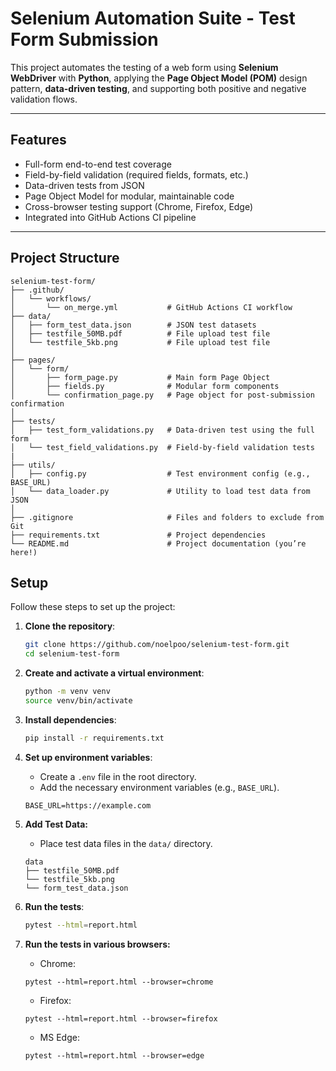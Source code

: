 # Selenium Automation Suite - Test Form Submission

This project automates the testing of a web form using **Selenium WebDriver** with **Python**, applying the **Page Object Model (POM)** design pattern, **data-driven testing**, and supporting both positive and negative validation flows.

---

## Features
-  Full-form end-to-end test coverage
-  Field-by-field validation (required fields, formats, etc.)
-  Data-driven tests from JSON
-  Page Object Model for modular, maintainable code
-  Cross-browser testing support (Chrome, Firefox, Edge)
-  Integrated into GitHub Actions CI pipeline

---

## Project Structure

```
selenium-test-form/
├── .github/
│   └── workflows/
│       └── on_merge.yml           # GitHub Actions CI workflow
├── data/
│   ├── form_test_data.json        # JSON test datasets
│   ├── testfile_50MB.pdf          # File upload test file
│   └── testfile_5kb.png           # File upload test file
│
├── pages/
│   └── form/
│       ├── form_page.py           # Main form Page Object
│       ├── fields.py              # Modular form components 
│       └── confirmation_page.py   # Page object for post-submission confirmation
│
├── tests/
│   ├── test_form_validations.py   # Data-driven test using the full form
│   └── test_field_validations.py  # Field-by-field validation tests
|
├── utils/
│   ├── config.py                  # Test environment config (e.g., BASE_URL)
│   └── data_loader.py             # Utility to load test data from JSON
│
├── .gitignore                     # Files and folders to exclude from Git
├── requirements.txt               # Project dependencies
└── README.md                      # Project documentation (you’re here!)

```
## Setup

Follow these steps to set up the project:

1. **Clone the repository**:
    ```sh
    git clone https://github.com/noelpoo/selenium-test-form.git
    cd selenium-test-form
    ```

2. **Create and activate a virtual environment**:
    ```sh
    python -m venv venv
    source venv/bin/activate
    ```

3. **Install dependencies**:
    ```sh
    pip install -r requirements.txt
    ```

4. **Set up environment variables**:
    - Create a `.env` file in the root directory.
    - Add the necessary environment variables (e.g., `BASE_URL`).
    ```
    BASE_URL=https://example.com 
    ```

5. **Add Test Data:**
    - Place test data files in the `data/` directory.
    ```
    data
    ├── testfile_50MB.pdf
    └── testfile_5kb.png
    └── form_test_data.json
    ```

6. **Run the tests**:
    ```sh
    pytest --html=report.html
    ```
7. **Run the tests in various browsers:**
    - Chrome:
    ```
    pytest --html=report.html --browser=chrome
    ```
    - Firefox:
    ```
    pytest --html=report.html --browser=firefox
    ```
    - MS Edge:
    ```
    pytest --html=report.html --browser=edge
    ```
